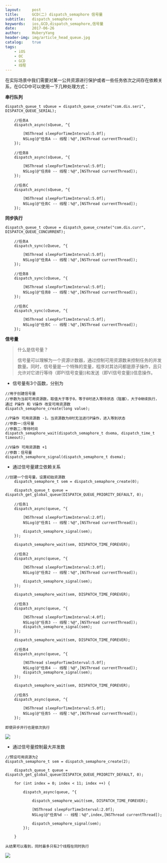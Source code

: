 ```yaml
--- 
layout:     post                      
title:      GCD(二) dispatch_semaphore 信号量
subtitle:   dispatch_semaphore
keywords:   ios,GCD,dispatch_semaphore,信号量
date:       2017-06-26                 
author:     HuberyYang                
header-img: img/article_head_queue.jpg
catalog:    true                     
tags:                             
    - iOS
    - OC
    - GCD
    - 线程
---
```


在实际场景中我们需要对某一公共资源进行保护或者一些任务依次之间存在依赖关系，在GCD中可以使用一下几种处理方式：

**串行队列**

```
dispatch_queue_t sQueue = dispatch_queue_create("com.dis.seri", DISPATCH_QUEUE_SERIAL);

    //任务A
    dispatch_async(sQueue, ^{

        [NSThread sleepForTimeInterval:5.0f];
        NSLog(@"任务A -- 线程：%@",[NSThread currentThread]);
    });

    //任务B
    dispatch_async(sQueue, ^{

        [NSThread sleepForTimeInterval:5.0f];
        NSLog(@"任务B -- 线程：%@",[NSThread currentThread]);
    });

    //任务C
    dispatch_async(sQueue, ^{

        [NSThread sleepForTimeInterval:5.0f];
        NSLog(@"任务C -- 线程：%@",[NSThread currentThread]);
    });
```

**同步执行**

```
dispatch_queue_t cQueue = dispatch_queue_create("com.dis.curr", DISPATCH_QUEUE_CONCURRENT);

    //任务A
    dispatch_sync(cQueue, ^{

        [NSThread sleepForTimeInterval:5.0f];
        NSLog(@"任务A -- 线程：%@",[NSThread currentThread]);
    });

    //任务B
    dispatch_sync(cQueue, ^{

        [NSThread sleepForTimeInterval:5.0f];
        NSLog(@"任务B -- 线程：%@",[NSThread currentThread]);
    });

    //任务C
    dispatch_sync(cQueue, ^{

        [NSThread sleepForTimeInterval:5.0f];
        NSLog(@"任务C -- 线程：%@",[NSThread currentThread]);
    });
```

**信号量**

> 什么是信号量？
> 
> 信号量可以理解为一个资源计数器，通过控制可用资源数来控制任务的并发数量。同时，信号量是一个特殊的变量，程序对其访问都是原子操作，且只允许对它进行等待（即P(信号变量))和发送（即V(信号变量))信息操作。

* 信号量有3个函数，分别为

```
//用于创建信号量
//参数为当前可用资源数，取值大于等于0，等于0时进入等待状态（阻塞），大于0继续执行，通过 P操作 和 V操作 改变可用资源数
dispatch_semaphore_create(long value);

//P操作 可用资源数 -1，当资源数为0时无法进行P操作，进入等到状态
//参数一:信号量
//参数二:等待时间
dispatch_semaphore_wait(dispatch_semaphore_t dsema, dispatch_time_t timeout);

//V操作 可用资源数 +1
//参数：信号量
dispatch_semaphore_signal(dispatch_semaphore_t dsema);

```

* 通过信号量建立依赖关系

```
//创建一个信号量，设置初始资源数
    dispatch_semaphore_t sem = dispatch_semaphore_create(0);

    dispatch_queue_t queue = dispatch_get_global_queue(DISPATCH_QUEUE_PRIORITY_DEFAULT, 0);

    //任务1
    dispatch_async(queue, ^{

        [NSThread sleepForTimeInterval:2.0f];
        NSLog(@"任务1 -- 线程：%@",[NSThread currentThread]);

        dispatch_semaphore_signal(sem);
    });

    dispatch_semaphore_wait(sem, DISPATCH_TIME_FOREVER);

    //任务2
    dispatch_async(queue, ^{

        [NSThread sleepForTimeInterval:3.0f];
        NSLog(@"任务2 -- 线程：%@",[NSThread currentThread]);

        dispatch_semaphore_signal(sem);
    });

    dispatch_semaphore_wait(sem, DISPATCH_TIME_FOREVER);

    //任务3
    dispatch_async(queue, ^{

        [NSThread sleepForTimeInterval:4.0f];
        NSLog(@"任务3 -- 线程：%@",[NSThread currentThread]);
        dispatch_semaphore_signal(sem);
    });

    dispatch_semaphore_wait(sem, DISPATCH_TIME_FOREVER);

    //任务4
    dispatch_async(queue, ^{

        [NSThread sleepForTimeInterval:5.0f];
        NSLog(@"任务4 -- 线程：%@",[NSThread currentThread]);
        dispatch_semaphore_signal(sem);
    });

    dispatch_semaphore_wait(sem, DISPATCH_TIME_FOREVER);

    //任务5
    dispatch_async(queue, ^{

        [NSThread sleepForTimeInterval:5.0f];
        NSLog(@"任务5 -- 线程：%@",[NSThread currentThread]);
    });
```

    即使异步并行也是依次执行

![](http://upload-images.jianshu.io/upload_images/2475558-1087948842f2c5c2?imageMogr2/auto-orient/strip%7CimageView2/2/w/1240)

* 通过信号量控制最大并发数

```
//预设可用资源为2
dispatch_semaphore_t sem = dispatch_semaphore_create(2);

    dispatch_queue_t queue = dispatch_get_global_queue(DISPATCH_QUEUE_PRIORITY_DEFAULT, 0);

    for (int index = 0; index < 11; index ++) {

        dispatch_async(queue, ^{

            dispatch_semaphore_wait(sem, DISPATCH_TIME_FOREVER);

            [NSThread sleepForTimeInterval:2.0f];
            NSLog(@"任务%d -- 线程：%@",index,[NSThread currentThread]);

            dispatch_semaphore_signal(sem);
        });

    }
```

    从结果可以看到，同时最多只有2个线程在同时执行

![](http://upload-images.jianshu.io/upload_images/2475558-38c78464a61ec064?imageMogr2/auto-orient/strip%7CimageView2/2/w/1240)
